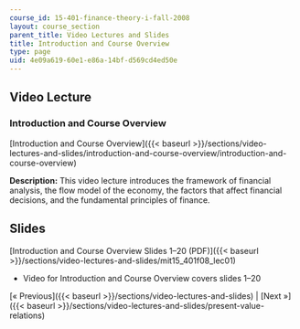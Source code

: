 ```yaml
---
course_id: 15-401-finance-theory-i-fall-2008
layout: course_section
parent_title: Video Lectures and Slides
title: Introduction and Course Overview
type: page
uid: 4e09a619-60e1-e86a-14bf-d569cd4ed50e
---
```


Video Lecture
-------------

### Introduction and Course Overview

[Introduction and Course Overview]({{< baseurl >}}/sections/video-lectures-and-slides/introduction-and-course-overview/introduction-and-course-overview)

**Description:** This video lecture introduces the framework of financial analysis, the flow model of the economy, the factors that affect financial decisions, and the fundamental principles of finance.

Slides
------

[Introduction and Course Overview Slides 1–20 (PDF)]({{< baseurl >}}/sections/video-lectures-and-slides/mit15_401f08_lec01)

*   Video for Introduction and Course Overview covers slides 1–20

[« Previous]({{< baseurl >}}/sections/video-lectures-and-slides) | [Next »]({{< baseurl >}}/sections/video-lectures-and-slides/present-value-relations)